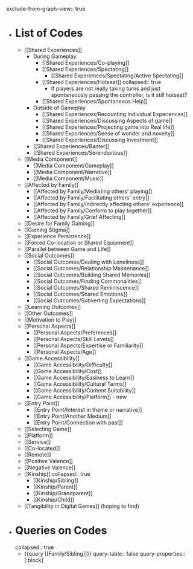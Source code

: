 exclude-from-graph-view:: true

- # List of Codes
	- [[Shared Experiences]]
		- During Gameplay
			- [[Shared Experiences/Co-playing]]
			- [[Shared Experiences/Spectating]]
				- [[Shared Experiences/Spectating/Active Spectating]]
			- [[Shared Experiences/Hotseat]]
			  collapsed:: true
				- If players are not really taking turns and just spontaneously passing the controller, is it still hotseat?
			- [[Shared Experiences/Spontaneous Help]]
		- Outside of Gameplay
			- [[Shared Experiences/Recounting Individual Experiences]]
			- [[Shared Experiences/Discussing Aspects of game]]
			- [[Shared Experiences/Projecting game into Real life]]
			- [[Shared Experiences/Sense of wonder and novelty]]
			- [[Shared Experiences/Discussing Investment]]
		- [[Shared Experiences/Banter]]
		- [[Shared Experiences/Serendipitous]]
	- [[Media Component]]
		- [[Media Component/Gameplay]]
		- [[Media Component/Narrative]]
		- [[Media Component/Music]]
	- [[Affected by Family]]
		- [[Affected by Family/Mediating others' playing]]
		- [[Affected by Family/Facilitating others' entry]]
		- [[Affected by Family/Indirectly affecting others' experience]]
		- [[Affected by Family/Conform to play together]]
		- [[Affected by Family/Grief Affecting]]
	- [[Desire for Family Gaming]]
	- [[Gaming Stigma]]
	- [[Experience Persistence]]
	- [[Forced Co-location or Shared Equipment]]
	- [[Parallel between Game and Life]]
	- [[Social Outcomes]]
		- [[Social Outcomes/Dealing with Loneliness]]
		- [[Social Outcomes/Relationship Maintenance]]
		- [[Social Outcomes/Building Shared Memories]]
		- [[Social Outcomes/Finding Commonalities]]
		- [[Social Outcomes/Shared Reminiscence]]
		- [[Social Outcomes/Shared Emotions]]
		- [[Social Outcomes/Subverting Expectations]]
	- [[Learning Outcomes]]
	- [[Other Outcomes]]
	- [[Motivation to Play]]
	- [[Personal Aspects]]
		- [[Personal Aspects/Preferences]]
		- [[Personal Aspects/Skill Levels]]
		- [[Personal Aspects/Expertise or Familiarity]]
		- [[Personal Aspects/Age]]
	- [[Game Accessibility]]
		- [[Game Accessibility/Difficulty]]
		- [[Game Accessibility/Cost]]
		- [[Game Accessibility/Easiness to Learn]]
		- [[Game Accessibility/Cultural Terms]]
		- [[Game Accessibility/Content Suitability]]
		- [[Game Accessibility/Platform]] - new
	- [[Entry Point]]
		- [[Entry Point/Interest in theme or narrative]]
		- [[Entry Point/Another Medium]]
		- [[Entry Point/Connection with past]]
	- [[Selecting Game]]
	- [[Platform]]
	- [[Service]]
	- [[Co-located]]
	- [[Remote]]
	- [[Positive Valence]]
	- [[Negative Valence]]
	- [[Kinship]]
	  collapsed:: true
		- [[Kinship/Sibling]]
		- [[Kinship/Parent]]
		- [[Kinship/Grandparent]]
		- [[Kinship/Child]]
	- [[Tangibility in Digital Games]] (hoping to find)
- # Queries on Codes
  collapsed:: true
	- {{query [[Family/Sibling]]}}
	  query-table:: false
	  query-properties:: [:block]
